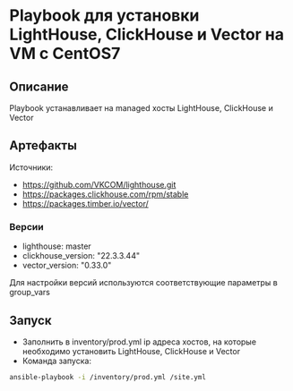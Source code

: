 # Playbook для установки LightHouse, ClickHouse и Vector на VM c CentOS7

## Описание

Playbook устанавливает на managed хосты LightHouse, ClickHouse и Vector

## Артефакты

Источники:

- https://github.com/VKCOM/lighthouse.git
- https://packages.clickhouse.com/rpm/stable 
- https://packages.timber.io/vector/

### Версии

- lighthouse: master
- clickhouse_version: "22.3.3.44"
- vector_version: "0.33.0"

Для настройки версий используются соответствующие параметры в group_vars

## Запуск

- Заполнить в inventory/prod.yml ip адреса хостов, на которые необходимо установить LightHouse, ClickHouse и Vector
- Команда запуска:
  
```sh
ansible-playbook -i /inventory/prod.yml /site.yml
```
